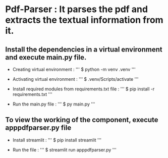 # Pdf-Parser : It parses the pdf and extracts the textual information from it.

## Install the dependencies in a virtual environment and execute main.py file.

- Creating virtual environment :
'''
$ python -m venv .venv
'''

- Activating virtual environment :
'''
$ .venv/Scripts/activate
'''

- Install required modules from requirements.txt file :
'''
$ pip install -r requirements.txt
'''

- Run the main.py file :
'''
$ py main.py
'''

## To view the working of the component, execute apppdfparser.py file

- Install streamlit :
'''
$ pip install streamlit
'''

- Run the file :
'''
$ streamlit run apppdfparser.py
'''